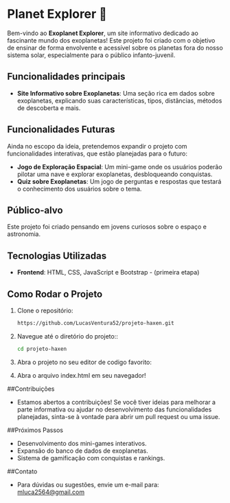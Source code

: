 # Planet Explorer 🚀

Bem-vindo ao **Exoplanet Explorer**, um site informativo dedicado ao fascinante mundo dos exoplanetas! Este projeto foi criado com o objetivo de ensinar de forma envolvente e acessível sobre os planetas fora do nosso sistema solar, especialmente para o público infanto-juvenil.

## Funcionalidades principais

- **Site Informativo sobre Exoplanetas**: Uma seção rica em dados sobre exoplanetas, explicando suas características, tipos, distâncias, métodos de descoberta e mais.

## Funcionalidades Futuras

Ainda no escopo da ideia, pretendemos expandir o projeto com funcionalidades interativas, que estão planejadas para o futuro:

- **Jogo de Exploração Espacial**: Um mini-game onde os usuários poderão pilotar uma nave e explorar exoplanetas, desbloqueando conquistas.
- **Quiz sobre Exoplanetas**: Um jogo de perguntas e respostas que testará o conhecimento dos usuários sobre o tema.

## Público-alvo

Este projeto foi criado pensando em jovens curiosos sobre o espaço e astronomia.

## Tecnologias Utilizadas

- **Frontend**: HTML, CSS, JavaScript e Bootstrap - (primeira etapa)

## Como Rodar o Projeto

1. Clone o repositório:
   ```bash
   https://github.com/LucasVentura52/projeto-haxen.git

2. Navegue até o diretório do projeto::
   ```bash
   cd projeto-haxen

3. Abra o projeto no seu editor de codigo favorito:

4. Abra o arquivo index.html em seu navegador!

##Contribuições
- Estamos abertos a contribuições! Se você tiver ideias para melhorar a parte informativa ou ajudar no desenvolvimento das funcionalidades planejadas, sinta-se à vontade para abrir um pull request ou uma issue.

##Próximos Passos
- Desenvolvimento dos mini-games interativos.
- Expansão do banco de dados de exoplanetas.
- Sistema de gamificação com conquistas e rankings.
  
##Contato
- Para dúvidas ou sugestões, envie um e-mail para: mluca2564@gmail.com
   
